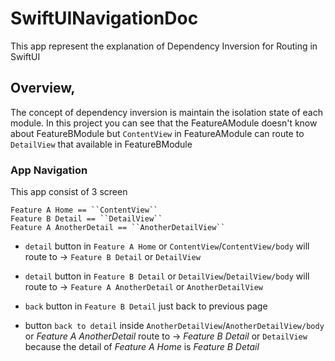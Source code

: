 # SwiftUINavigationDoc

This app represent the explanation of Dependency Inversion for Routing in SwiftUI 

## Overview,

The concept of dependency inversion is maintain the isolation state of each module.
In this project you can see that the FeatureAModule doesn't know about FeatureBModule but ``ContentView`` in FeatureAModule can route to ``DetailView`` that available in FeatureBModule

### App Navigation

This app consist of 3 screen
```
Feature A Home == ``ContentView``
Feature B Detail == ``DetailView``
Feature A AnotherDetail == ``AnotherDetailView``
```


- `detail` button in `Feature A Home` or ``ContentView``/``ContentView/body`` will route to -> `Feature B Detail` or ``DetailView``

- `detail` button in `Feature B Detail` or ``DetailView``/``DetailView/body`` will route to -> `Feature A AnotherDetail` or ``AnotherDetailView``

- `back` button in `Feature B Detail` just back to previous page


- button `back to detail` inside ``AnotherDetailView``/``AnotherDetailView/body`` or *Feature A AnotherDetail* route to -> *Feature B Detail* or ``DetailView`` because the detail of *Feature A Home* is *Feature B Detail*


